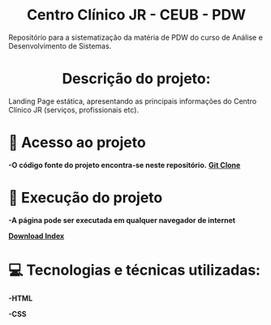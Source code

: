 # <h1 align="center"> Centro Clínico JR - CEUB - PDW </h1>

Repositório para a sistematização da matéria de PDW do curso de Análise e Desenvolvimento de Sistemas. 

# <h1 align="center"> Descrição do projeto: </h1>

Landing Page estática, apresentando as principais informações do Centro Clínico JR (serviços, profissionais etc).

# :file_folder: Acesso ao projeto

**-O código fonte do projeto encontra-se neste repositório.**
**[Git Clone ](https://github.com/Rosa-Junior/landingpage.git)**

# :floppy_disk: Execução do projeto

**-A página pode ser executada em qualquer navegador de internet**

**[Download Index](https://drive.google.com/file/d/1x7coo859deFS7DAcnc2wNfSUkzfAUlZs/view?usp=sharing)** 

# :computer: Tecnologias e técnicas utilizadas:

**-HTML**

**-CSS**